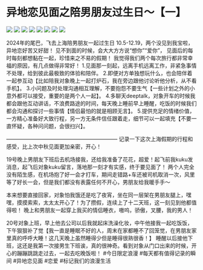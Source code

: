 # 异地恋见面之陪男朋友过生日～【一】

![](img/d5dcb925-8147-4f0f-9d92-7e04abfa32bb.jpg)
![](img/84a2c142-cea0-4b96-bf33-89d60c7213fc.jpg)
![](img/6bedd75d-c366-4ff3-9814-d27522a7cc69.jpg)
![](img/59121486-54ee-4c4d-97e3-5935e53496e7.jpg)
![](img/85d1b111-7598-4d93-bce8-ac6cb14f637a.jpg)
![](img/805e133c-df7a-4535-a5dc-6b0045e3e9e3.jpg)
![](img/909060c7-b97b-40ff-8222-c2ff0e6aa1b2.jpg)
![](img/90eaaafe-bc09-487b-8229-20c51b8ab85e.jpg)

2024年的尾巴，飞去上海陪男朋友一起过生日
10.5-12.19，两个没见到我宝啦，异地恋好苦又好甜！
见不到面的时候，会大大方方说“想你”“爱你”，
见面后的每时每刻都想黏在一起，珍惜来之不易的假期！
我觉得我们两个每次旅行都非常幸福的原因，有几点做得非常好！
1.见面那一刻起，远离手机远离工作，非紧急事情不处理，给到彼此最极致的体验和陪伴。
2.即便对方单独想玩什么，也会陪伴着一起参互动【比如陪我对象晚上一起打炉石，我在旁边跟他讨论听他分析，从不看手机】。
3.小问题及时处理沟通相互理解，不要抱怨不要生气【一些计划之外的小意外都可以接受，重要的是两个人一起】。
4.多聊天deeptalk，对象开车的时候我都会跟他互动讲话，不浪费路途的时间，每天晚上睡前早上睡醒，吃饭的时候我们都会沟通和探讨一些事情【情侣最怕的就是相顾无言】。
5.提供充足的情绪价值，一方精心准备好大致行程，另一方无条件信任跟着走，细节可以一起填充【不要一直怀疑，各种问问题，会很扫兴】。
 
—————————————————————
记录一下这次上海假期的行程和感受，比上次中秋见面更加亲密，开心！
 
19号晚上男朋友下班后去机场接我，还给我准备了花花，超爱！起飞前我kuku发消息，起飞后对象kuku留言，落地那一刻才有实感，终于要见面了！
两个人完全没有陌生感，在机场抱了好一会才打车，期间走错路+车还被司机取消一次，风里等了好长一会，但是我们都没有表露任何不开心，男朋友给我暖手手～
 
本来想要直接回家，对象怕我饿还是吃了夜宵，坐在同一层架在男朋友腿上，嘿嘿，摸摸索索，太太太开心了！为了攒假，连续上了十二天班，这一刻见到他都值得啦！
晚上和男朋友一起穿上我买的情侣睡衣，嗷呜，骄傲，叉腰，我的男人！
 
20号对象上班，早上他去公司以后我就起床洗澡化妆，中午他接我一起吃饭饭，下午狠狠补了觉【我一直是睡眠不好的人，周末在家都睡不了回笼觉，在男朋友家里真的呼呼大睡！这几天晚上虽然睡得少但是睡得很熟很香！】
睡醒以后接他下班，这还是我第一次接男生下班诶，真的很神奇。看到对象从门口出来的时候，开心的蹦蹦跳跳走过去，一起去吃晚饭啦！
#今日限定浪漫 #每天都有值得记录的瞬间 #异地恋见面 #恋爱 #标记我们的浪漫生活
